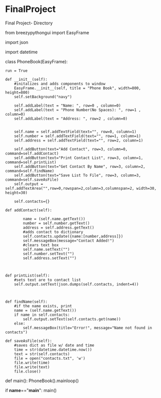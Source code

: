 # FinalProject
Final Project- Directory

from breezypythongui import EasyFrame

import json

import datetime

class PhoneBook(EasyFrame):

    run = True

    def __init__(self):
        #initalizes and adds components to window
        EasyFrame.__init__(self, title = "Phone Book", width=800, height=800)
        self.setBackground("navy")

        self.addLabel(text = "Name: ", row=0 , column=0)
        self.addLabel(text = "Phone Number(No Spaces): ", row=1 , column=0)
        self.addLabel(text = "Address: ", row=2 , column=0)
        

        self.name = self.addTextField(text="", row=0, column=1)
        self.number = self.addTextField(text="", row=1, column=1)
        self.address = self.addTextField(text="", row=2, column=1)

        self.addButton(text="Add Contact", row=3, column=0, command=self.addContact)
        self.addButton(text="Print Contact List", row=3, column=1, command=self.printList)
        self.addButton(text="Get Contact By Name", row=3, column=2, command=self.findName)
        self.addButton(text="Save List To File", row=3, column=3, command=self.saveAsFile)
        self.output = self.addTextArea("",row=0,rowspan=2,column=3,columnspan=2, width=30, height=30) 

        self.contacts={}

    def addContact(self):
            
            name = (self.name.getText())
            number = self.number.getText()
            address = self.address.getText()
            #adds contact to dictionary
            self.contacts.update({name:[number,address]})
            self.messageBox(message="Contact Added!")
            #clears text box
            self.name.setText("")
            self.number.setText("")
            self.address.setText("")
            


    def printList(self):
        #sets text are to contact list
        self.output.setText(json.dumps(self.contacts, indent=4))



    def findName(self):
        #if the name exists, print
        name = (self.name.getText())
        if name in self.contacts:
            self.output.setText(self.contacts.get(name))
        else:
            self.messageBox(title="Error!", message="Name not found in contacts")

    def saveAsFile(self):
        #saves dict as file w/ date and time
        time = str(datetime.datetime.now())
        text = str(self.contacts)
        file = open("contacts.txt", 'w')
        file.write(time)
        file.write(text)
        file.close()



def main():
    PhoneBook().mainloop()

if __name__=="__main__":    main()
